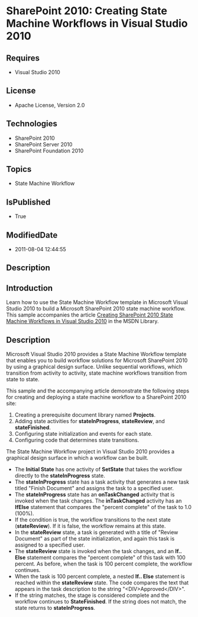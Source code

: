 # SharePoint 2010: Creating State Machine Workflows in Visual Studio 2010
## Requires
* Visual Studio 2010
## License
* Apache License, Version 2.0
## Technologies
* SharePoint 2010
* SharePoint Server 2010
* SharePoint Foundation 2010
## Topics
* State Machine Workflow
## IsPublished
* True
## ModifiedDate
* 2011-08-04 12:44:55
## Description

<h2><strong>Introduction</strong></h2>
<p>Learn how to use the State Machine Workflow template in Microsoft Visual Studio 2010 to build a Microsoft SharePoint 2010 state machine workflow. This sample accompanies the article
<a href="http://msdn.microsoft.com/en-us/library/gg508985.aspx">Creating SharePoint 2010 State Machine Workflows in Visual Studio 2010</a> in the MSDN Library.</p>
<h2><strong>Description</strong></h2>
<p>Microsoft Visual Studio 2010 provides a State Machine Workflow template that enables you to build workflow solutions for Microsoft SharePoint 2010 by using a graphical design surface. Unlike sequential workflows, which transition from activity to activity,
 state machine workflows transition from state to state.</p>
<p>This sample and the accompanying article demonstrate the following steps for creating and deploying a state machine workflow to a SharePoint 2010 site:</p>
<ol>
<li>Creating a prerequisite document library named <strong>Projects</strong>. </li><li>Adding state activities for <strong>stateInProgress</strong>, <strong>stateReview</strong>, and
<strong>stateFinished</strong>. </li><li>Configuring state initialization and events for each state. </li><li>Configuring code that determines state transitions. </li></ol>
<p>The State Machine Workflow project in Visual Studio 2010 provides a graphical design surface in which a workflow can be built.</p>
<ul>
<li>The <strong>Initial State</strong> has one activity of <strong>SetState</strong> that takes the workflow directly to the
<strong>stateInProgress</strong> state. </li><li>The <strong>stateInProgress</strong> state has a task activity that generates a new task titled &quot;Finish Document&quot; and assigns the task to a specified user.
</li><li>The <strong>stateInProgress</strong> state has an <strong>onTaskChanged</strong> activity that is invoked when the task changes. The
<strong>inTaskChanged</strong> activity has an <strong>IfElse</strong> statement that compares the &quot;percent complete&quot; of the task to 1.0 (100%).
</li><li>If the condition is true, the workflow transitions to the next state (<strong>stateReview</strong>). If it is false, the workflow remains at this state.
</li><li>In the <strong>stateReview</strong> state, a task is generated with a title of &quot;Review Document&quot; as part of the state initialization, and again this task is assigned to a specified user.
</li><li>The <strong>stateReview</strong> state is invoked when the task changes, and an
<strong>If.. Else</strong> statement compares the &quot;percent complete&quot; of this task with 100 percent. As before, when the task is 100 percent complete, the workflow continues.
</li><li>When the task is 100 percent complete, a nested <strong>If.. Else</strong> statement is reached within the
<strong>stateReview</strong> state. The code compares the text that appears in the task description to the string &quot;&lt;DIV&gt;Approved&lt;/DIV&gt;&quot;.
</li><li>If the string matches, the stage is considered complete and the workflow continues to
<strong>StateFinished</strong>. If the string does not match, the state returns to
<strong>stateInProgress</strong>. </li></ul>
